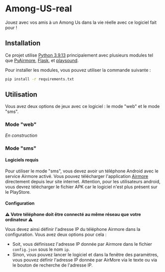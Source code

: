 # Among-US-real
Jouez avec vos amis à un Among Us dans la vie réelle avec ce logiciel fait pour !

## Installation

Ce projet utilise [Python 3.9.13](https://www.python.org/downloads/release/python-3913/) principalement avec plusieurs modules tel que [PyAirmore](https://pyairmore.readthedocs.io/en/master/), [Flask](https://flask.palletsprojects.com/en/2.2.x/), et [playsound](https://pypi.org/project/playsound/).

Pour installer les modules, vous pouvez utiliser la commande suivante :

```bash
pip install -r requirements.txt
```

## Utilisation

Vous avez deux options de jeux avec ce logiciel : le mode "web" et le mode "sms".

### Mode "web"

*En construction*

### Mode "sms"

#### Logiciels requis
Pour utiliser le mode "sms", vous devez avoir un téléphone Android avec le service Airmore activé. Vous pouvez télécharger l'application [Airmore](https://airmore.com/fr/download) directement depuis leur site internet. Attention, pour les utilisateurs android, vous devrez télécharger le fichier APK car le logiciel n'est plus présent sur le PlayStore.

#### Configuration
**⚠️ Votre téléphone doit être connecté au même réseau que votre ordinateur ⚠️**

Vous devez ainsi définir l'adresse IP du téléphone Airmore dans la configuration. Vous avez deux options pour cela :

- Soit, vous définissez l'adresse IP donnée par Airmore dans le fichier `config.json` sous le nom `ip`.
- Sinon, vous pouvez lancer le logiciel et dans la fenêtre des paramètres, vous pouvez définir l'adresse IP donnée par AirMore via le texte ou via le bouton de recherche de l'adresse IP.

